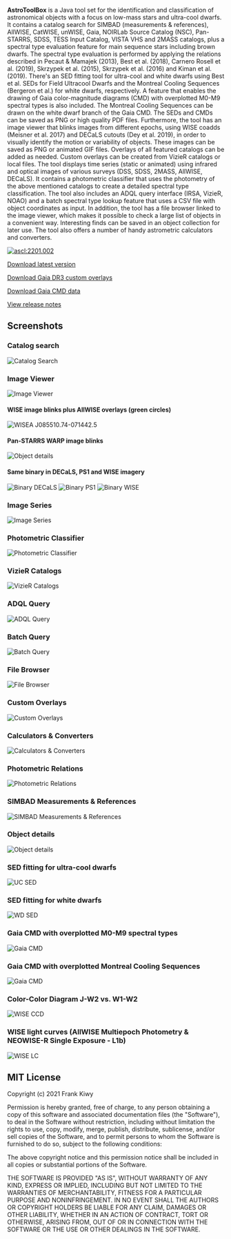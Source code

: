 **AstroToolBox** is a Java tool set for the identification and classification of astronomical objects with a focus on low-mass stars and ultra-cool dwarfs. It contains a catalog search for SIMBAD (measurements & references), AllWISE, CatWISE, unWISE, Gaia, NOIRLab Source Catalog (NSC), Pan-STARRS, SDSS, TESS Input Catalog, VISTA VHS and 2MASS catalogs, plus a spectral type evaluation feature for main sequence stars including brown dwarfs. The spectral type evaluation is performed by applying the relations described in Pecaut & Mamajek (2013), Best et al. (2018), Carnero Rosell et al. (2019), Skrzypek et al. (2015), Skrzypek et al. (2016) and Kiman et al. (2019). There's an SED fitting tool for ultra-cool and white dwarfs using Best et al. SEDs for Field Ultracool Dwarfs and the Montreal Cooling Sequences (Bergeron et al.) for white dwarfs, respectively. A feature that enables the drawing of Gaia color-magnitude diagrams (CMD) with overplotted M0-M9 spectral types is also included. The Montreal Cooling Sequences can be drawn on the white dwarf branch of the Gaia CMD. The SEDs and CMDs can be saved as PNG or high quality PDF files. Furthermore, the tool has an image viewer that blinks images from different epochs, using WISE coadds (Meisner et al. 2017) and DECaLS cutouts (Dey et al. 2019), in order to visually identify the motion or variability of objects. These images can be saved as PNG or animated GIF files. Overlays of all featured catalogs can be added as needed. Custom overlays can be created from VizieR catalogs or local files. The tool displays time series (static or animated) using infrared and optical images of various surveys (DSS, SDSS, 2MASS, AllWISE, DECaLS). It contains a photometric classifier that uses the photometry of the above mentioned catalogs to create a detailed spectral type classification. The tool also includes an ADQL query interface (IRSA, VizieR, NOAO) and a batch spectral type lookup feature that uses a CSV file with object coordinates as input. In addition, the tool has a file browser linked to the image viewer, which makes it possible to check a large list of objects in a convenient way. Interesting finds can be saved in an object collection for later use. The tool also offers a number of handy astrometric calculators and converters.

<a href="https://ascl.net/2201.002"><img src="https://img.shields.io/badge/ascl-2201.002-blue.svg?colorB=262255" alt="ascl:2201.002" /></a>

[Download latest version](releases/executables/AstroToolBox-3.0.0.jar)

[Download Gaia DR3 custom overlays](releases/resources/AstroToolBoxOverlays.txt)

[Download Gaia CMD data](releases/resources/Gaia%20CMD%20data.zip)

[View release notes](releases/release%20notes.md)

## Screenshots

### Catalog search
![Catalog Search](images/Catalog%20Search.png)

### Image Viewer
![Image Viewer](images/Image%20Viewer.png)

#### WISE image blinks plus AllWISE overlays (green circles)
![WISEA J085510.74-071442.5](images/WISEA%20J085510.74-071442.5.gif)

#### Pan-STARRS WARP image blinks
![Object details](images/PS1%20WARP%20image%20blinks.gif)

#### Same binary in DECaLS, PS1 and WISE imagery
![Binary DECaLS](images/Binary%20DECaLS.gif)
![Binary PS1](images/Binary%20PS1.gif)
![Binary WISE](images/Binary%20WISE.gif)

### Image Series
![Image Series](images/Image%20Series.png)

### Photometric Classifier
![Photometric Classifier](images/Photometric%20Classifier.png)

### VizieR Catalogs
![VizieR Catalogs](images/VizieR%20Catalogs.png)

### ADQL Query
![ADQL Query](images/ADQL%20Query.png)

### Batch Query
![Batch Query](images/Batch%20Query.png)

### File Browser
![File Browser](images/File%20Browser.png)

### Custom Overlays
![Custom Overlays](images/Custom%20Overlays.png)

### Calculators & Converters
![Calculators & Converters](images/Calculators%20&%20Converters.png)

### Photometric Relations
![Photometric Relations](images/Photometric%20Relations.png)

### SIMBAD Measurements & References
![SIMBAD Measurements & References](images/SIMBAD%20measurements%20&%20references.png)

### Object details
![Object details](images/Object%20details.png)

### SED fitting for ultra-cool dwarfs
![UC SED](images/SED.png)

### SED fitting for white dwarfs
![WD SED](images/WD%20SED.png)

### Gaia CMD with overplotted M0-M9 spectral types
![Gaia CMD](images/Gaia%20CMD%20RD.png)

### Gaia CMD with overplotted Montreal Cooling Sequences 
![Gaia CMD](images/Gaia%20CMD%20WD.png)

### Color-Color Diagram J-W2 vs. W1-W2
![WISE CCD](images/WISE%20CCD.png)

### WISE light curves (AllWISE Multiepoch Photometry & NEOWISE-R Single Exposure - L1b)
![WISE LC](images/WISE%20light%20curves.png)

## MIT License

Copyright (c) 2021 Frank Kiwy

Permission is hereby granted, free of charge, to any person obtaining a copy
of this software and associated documentation files (the "Software"), to deal
in the Software without restriction, including without limitation the rights
to use, copy, modify, merge, publish, distribute, sublicense, and/or sell
copies of the Software, and to permit persons to whom the Software is
furnished to do so, subject to the following conditions:

The above copyright notice and this permission notice shall be included in all
copies or substantial portions of the Software.

THE SOFTWARE IS PROVIDED "AS IS", WITHOUT WARRANTY OF ANY KIND, EXPRESS OR
IMPLIED, INCLUDING BUT NOT LIMITED TO THE WARRANTIES OF MERCHANTABILITY,
FITNESS FOR A PARTICULAR PURPOSE AND NONINFRINGEMENT. IN NO EVENT SHALL THE
AUTHORS OR COPYRIGHT HOLDERS BE LIABLE FOR ANY CLAIM, DAMAGES OR OTHER
LIABILITY, WHETHER IN AN ACTION OF CONTRACT, TORT OR OTHERWISE, ARISING FROM,
OUT OF OR IN CONNECTION WITH THE SOFTWARE OR THE USE OR OTHER DEALINGS IN THE
SOFTWARE.

